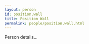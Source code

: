 ```yaml
---
layout: person
id: position.wall
title: Position Wall
permalink: people/position.wall.html
---
```


Person details...